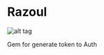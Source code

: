 # Razoul

![alt tag](http://img2.wikia.nocookie.net/__cb20130802163851/disney/images/thumb/5/5c/Razoul_KHX.png/274px-Razoul_KHX.png)


Gem for generate token to Auth
